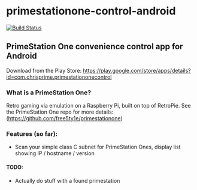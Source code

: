 # primestationone-control-android
[![Build Status](https://travis-ci.org/free5ty1e/primestationone-control-android.svg?branch=master)](https://travis-ci.org/free5ty1e/primestationone-control-android)

## PrimeStation One convenience control app for Android
Download from the Play Store:
https://play.google.com/store/apps/details?id=com.chrisprime.primestationonecontrol

### What is a PrimeStation One?  
Retro gaming via emulation on a Raspberry Pi, built on top of RetroPie.  See the PrimeStation One repo for more details:
(https://github.com/free5ty1e/primestationone)

### Features (so far):
* Scan your simple class C subnet for PrimeStation Ones, display list showing IP / hostname / version 

#### TODO:
* Actually do stuff with a found primestation
